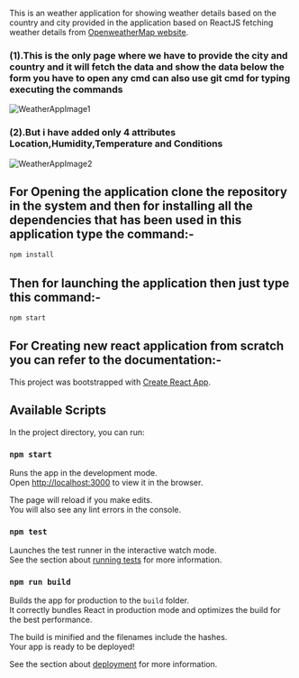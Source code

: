 This is an weather application for showing weather details based on the country and city provided in the application based on ReactJS fetching weather details from [OpenweatherMap website](https://openweathermap.org/).

### (1).This is the only page where we have to provide the city and country and it will fetch the data and show the data below the form you have to open any cmd can also use git cmd for typing executing the commands

![WeatherAppImage1](https://user-images.githubusercontent.com/38180795/86025126-7961fd80-ba4b-11ea-962c-ceab710e8466.png)

### (2).But i have added only 4 attributes Location,Humidity,Temperature and Conditions 

![WeatherAppImage2](https://user-images.githubusercontent.com/38180795/86025815-4c621a80-ba4c-11ea-8dee-5dba8a48a8a8.png)

## For Opening the application clone the repository in the system and then for installing all the dependencies that has been used in this application type the command:-

```Javascript
npm install
```

## Then for launching the application then just type this command:-

```Javascript
npm start
```
## For Creating new react application from scratch you can refer to the documentation:-

This project was bootstrapped with [Create React App](https://github.com/facebook/create-react-app).

## Available Scripts

In the project directory, you can run:

### `npm start`

Runs the app in the development mode.<br />
Open [http://localhost:3000](http://localhost:3000) to view it in the browser.

The page will reload if you make edits.<br />
You will also see any lint errors in the console.

### `npm test`

Launches the test runner in the interactive watch mode.<br />
See the section about [running tests](https://facebook.github.io/create-react-app/docs/running-tests) for more information.

### `npm run build`

Builds the app for production to the `build` folder.<br />
It correctly bundles React in production mode and optimizes the build for the best performance.

The build is minified and the filenames include the hashes.<br />
Your app is ready to be deployed!

See the section about [deployment](https://facebook.github.io/create-react-app/docs/deployment) for more information.
